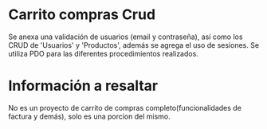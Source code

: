 # Carrito compras Crud

Se anexa una validación de usuarios (email y contraseña), así como los CRUD de 'Usuarios' y 'Productos', además se agrega el uso de sesiones.
Se utiliza PDO para las diferentes procedimientos realizados.

# Información a resaltar

No es un proyecto de carrito de compras completo(funcionalidades de factura y demás), solo es una porcion del mismo.
